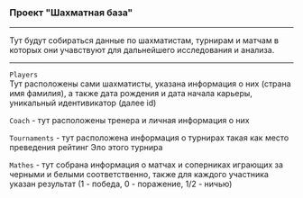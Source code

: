 ### Проект "Шахматная база"
---

Тут будут собираться данные по шахматистам, турнирам и матчам в которых они учавствуют для дальнейшего исследования и анализа.

---

`Players`  
Тут расположены сами шахматисты, указана информация о них (страна имя фамилия), а также дата рождения и дата начала карьеры, уникальный идентивикатор (далее id)  

`Coach` - тут расположены тренера и личная информация о них  

`Tournaments` - тут расположена информация о турнирах такая как место преведения рейтинг Эло этого турнира  

`Mathes` - тут собрана информация о матчах и соперниках играющих за черными и белыми соответственно, также для каждого участника указан результат (1 - победа, 0 - поражение, 1/2 - ничью)

